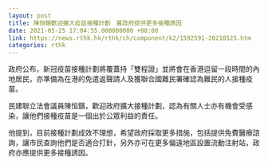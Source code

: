 ```yaml
---
layout: post
title: 陳恒鑌歡迎擴大疫苗接種計劃　冀政府提供更多接種誘因
date: 2021-05-25 17:04:55.000000000 +08:00
link: https://news.rthk.hk/rthk/ch/component/k2/1592591-20210525.htm
categories: rthk
---
```


政府公布，新冠疫苗接種計劃將覆蓋持「雙程證」並將會在香港逗留一段時間的內地居民，亦準備為在港的免遣返聲請人及獲聯合國難民署確認為難民的人接種疫苗。

民建聯立法會議員陳恒鑌，歡迎政府擴大接種計劃，認為有關人士亦有機會受感染，讓他們接種疫苗是一個出於公眾利益的責任。

他提到，目前接種計劃成效不理想，希望政府採取更多措施，包括提供免費醫療諮詢，讓市民查詢他們是否適合打針，另外亦可在更多偏遠地區設置流動注射站，政府亦應提供更多接種誘因。
